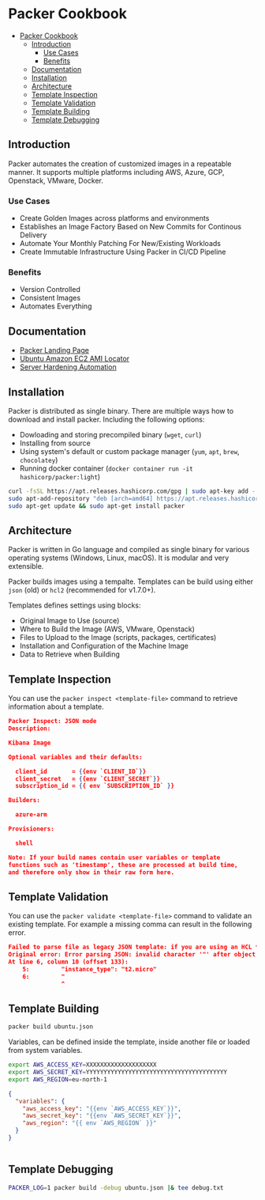 # Packer Cookbook

- [Packer Cookbook](#packer-cookbook)
  - [Introduction](#introduction)
    - [Use Cases](#use-cases)
    - [Benefits](#benefits)
  - [Documentation](#documentation)
  - [Installation](#installation)
  - [Architecture](#architecture)
  - [Template Inspection](#template-inspection)
  - [Template Validation](#template-validation)
  - [Template Building](#template-building)
  - [Template Debugging](#template-debugging)

## Introduction

Packer automates the creation of customized images in a repeatable manner. It supports multiple platforms including AWS, Azure, GCP, Openstack, VMware, Docker.

### Use Cases

- Create Golden Images across platforms and environments
- Establishes an Image Factory Based on New Commits for Continous Delivery
- Automate Your Monthly Patching For New/Existing Workloads
- Create Immutable Infrastructure Using Packer in CI/CD Pipeline

### Benefits

- Version Controlled
- Consistent Images
- Automates Everything


## Documentation

- [Packer Landing Page](https://www.packer.io/)
- [Ubuntu Amazon EC2 AMI Locator](https://cloud-images.ubuntu.com/locator/ec2/)
- [Server Hardening Automation](https://dev-sec.io/)

## Installation

Packer is distributed as single binary. There are multiple ways how to download and install packer. Including the following options:
- Dowloading and storing precompiled binary (`wget`, `curl`)
- Installing from source
- Using system's default or custom package manager (`yum`, `apt`, `brew`, `chocolatey`)
- Running docker container (`docker container run -it hashicorp/packer:light`)

```bash
curl -fsSL https://apt.releases.hashicorp.com/gpg | sudo apt-key add -
sudo apt-add-repository "deb [arch=amd64] https://apt.releases.hashicorp.com $(lsb_release -cs) main"
sudo apt-get update && sudo apt-get install packer
```

## Architecture

Packer is written in Go language and compiled as single binary for various operating systems (Windows, Linux, macOS). It is modular and very extensible.

Packer builds images using a tempalte. Templates can be build using either `json` (old) or `hcl2` (recommended for v1.7.0+). 

Templates defines settings using blocks:
- Original Image to Use (source)
- Where to Build the Image (AWS, VMware, Openstack)
- Files to Upload to the Image (scripts, packages, certificates)
- Installation and Configuration of the Machine Image
- Data to Retrieve when Building

## Template Inspection

You can use the `packer inspect <template-file>` command to retrieve information about a template.

```json
Packer Inspect: JSON mode
Description:

Kibana Image

Optional variables and their defaults:

  client_id       = {{env `CLIENT_ID`}}
  client_secret   = {{env `CLIENT_SECRET`}}
  subscription_id = {{ env `SUBSCRIPTION_ID` }}

Builders:

  azure-arm

Provisioners:

  shell

Note: If your build names contain user variables or template
functions such as 'timestamp', these are processed at build time,
and therefore only show in their raw form here.
```


## Template Validation

You can use the `packer validate <template-file>` command to validate an existing template. For example a missing comma can result in the following error.

```json
Failed to parse file as legacy JSON template: if you are using an HCL template, check your file extensions; they should be either *.pkr.hcl or *.pkr.json; see the docs for more details: https://www.packer.io/docs/templates/hcl_templates. 
Original error: Error parsing JSON: invalid character '"' after object key:value pair
At line 6, column 10 (offset 133):
    5:         "instance_type": "t2.micro"
    6:         "
               ^

```


## Template Building

```bash
packer build ubuntu.json
```

Variables, can be defined inside the template, inside another file or loaded from system variables.

```bash
export AWS_ACCESS_KEY=XXXXXXXXXXXXXXXXXXXX
export AWS_SECRET_KEY=YYYYYYYYYYYYYYYYYYYYYYYYYYYYYYYYYYYYYYYY
export AWS_REGION=eu-north-1
```

```json
{
  "variables": {
    "aws_access_key": "{{env `AWS_ACCESS_KEY`}}",
    "aws_secret_key": "{{env `AWS_SECRET_KEY`}}",
    "aws_region": "{{ env `AWS_REGION` }}"
  }
}
```

```bash

```

## Template Debugging

```bash
PACKER_LOG=1 packer build -debug ubuntu.json |& tee debug.txt
```